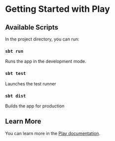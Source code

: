 # Getting Started with Play

## Available Scripts

In the project directory, you can run:

### `sbt run`
Runs the app in the development mode.

### `sbt test`
Launches the test runner

### `sbt dist`
Builds the app for production

## Learn More

You can learn more in the [Play documentation](https://www.playframework.com/documentation/2.8.x/Home).
